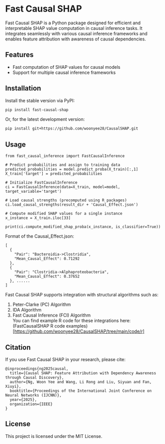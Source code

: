 # Fast Causal SHAP

Fast Causal SHAP is a Python package designed for efficient and interpretable SHAP value computation in causal inference tasks. It integrates seamlessly with various causal inference frameworks and enables feature attribution with awareness of causal dependencies.

## Features

- Fast computation of SHAP values for causal models
- Support for multiple causal inference frameworks

## Installation

Install the stable version via PyPI:

```bash
pip install fast-causal-shap
```

Or, for the latest development version:

```bash
pip install git+https://github.com/woonyee28/CausalSHAP.git
```

## Usage
```
from fast_causal_inference import FastCausalInference

# Predict probabilities and assign to training data
predicted_probabilities = model.predict_proba(X_train)[:,1]
X_train['target'] = predicted_probabilities

# Initialize FastCausalInference
ci = FastCausalInference(data=X_train, model=model, target_variable='target')

# Load causal strengths (precomputed using R packages)
ci.load_causal_strengths(result_dir + 'Causal_Effect.json')

# Compute modified SHAP values for a single instance
x_instance = X_train.iloc[33]

print(ci.compute_modified_shap_proba(x_instance, is_classifier=True))
```

Format of the Causal_Effect.json:
```
[
  {
    "Pair": "Bacteroidia->Clostridia",
    "Mean_Causal_Effect": 0.71292
  },
  {
    "Pair": "Clostridia->Alphaproteobacteria",
    "Mean_Causal_Effect": 0.37652
  }, ......
]
```

Fast Causal SHAP supports integration with structural algorithms such as:        
1. Peter-Clarke (PC) Algorithm     
2. IDA Algorithm     
3. Fast Causal Inference (FCI) Algorithm    
You can find example R code for these integrations here: (FastCausalSHAP R code examples)[https://github.com/woonyee28/CausalSHAP/tree/main/code/r]


## Citation
If you use Fast Causal SHAP in your research, please cite:
```
@inproceedings{ng2025causal,
  title={Causal SHAP: Feature Attribution with Dependency Awareness through Causal Discovery},
  author={Ng, Woon Yee and Wang, Li Rong and Liu, Siyuan and Fan, Xiuyi},
  booktitle={Proceedings of the International Joint Conference on Neural Networks (IJCNN)},
  year={2025},
  organization={IEEE}
}
```

## License

This project is licensed under the MIT License.
